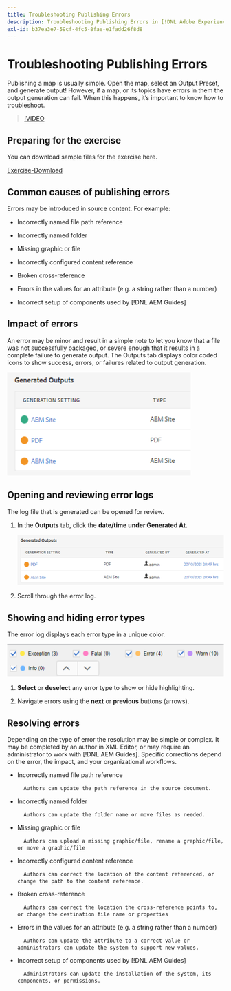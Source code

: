 ```yaml
---
title: Troubleshooting Publishing Errors
description: Troubleshooting Publishing Errors in [!DNL Adobe Experience Manager Guides]
exl-id: b37ea3e7-59cf-4fc5-8fae-e1fadd26f8d8
---
```

# Troubleshooting Publishing Errors

Publishing a map is usually simple. Open the map, select an Output Preset, and generate output! However, if a map, or its topics have errors in them the output generation can fail. When this happens, it’s important to know how to troubleshoot.

>[!VIDEO](https://video.tv.adobe.com/v/338990?quality=12&learn=on)

## Preparing for the exercise

You can download sample files for the exercise here.

[Exercise-Download](assets/exercises/publishing-basic-to-advanced.zip)

## Common causes of publishing errors

Errors may be introduced in source content. For example:

* Incorrectly named file path reference

* Incorrectly named folder

* Missing graphic or file

* Incorrectly configured content reference

* Broken cross-reference

* Errors in the values for an attribute (e.g. a string rather than a number)

* Incorrect setup of components used by [!DNL AEM Guides]

## Impact of errors

An error may be minor and result in a simple note to let you know that a file was not successfully packaged, or severe enough that it results in a complete failure to generate output. The Outputs tab displays color coded icons to show success, errors, or failures related to output generation.

![error-impact](images/error-impact.png)
 
## Opening and reviewing error logs

The log file that is generated can be opened for review.

1. In the **Outputs** tab, click the **date/time under Generated At.**

    ![error-log](images/error-log.png)
 
2. Scroll through the error log.

## Showing and hiding error types

The error log displays each error type in a unique color.

![navigate-errors](images/navigate-errors.png )
 
1. **Select** or **deselect** any error type to show or hide highlighting.

2. Navigate errors using the **next** or **previous** buttons (arrows).

## Resolving errors

Depending on the type of error the resolution may be simple or complex. It may be completed by an author in XML Editor, or may require an administrator to work with [!DNL AEM Guides]. Specific corrections depend on the error, the impact, and your organizational workflows.

* Incorrectly named file path reference

        Authors can update the path reference in the source document.

* Incorrectly named folder

        Authors can update the folder name or move files as needed.

* Missing graphic or file

        Authors can upload a missing graphic/file, rename a graphic/file, or move a graphic/file

* Incorrectly configured content reference

        Authors can correct the location of the content referenced, or change the path to the content reference.

* Broken cross-reference

        Authors can correct the location the cross-reference points to, or change the destination file name or properties

* Errors in the values for an attribute (e.g. a string rather than a number) 

        Authors can update the attribute to a correct value or administrators can update the system to support new values.

* Incorrect setup of components used by [!DNL AEM Guides]

        Administrators can update the installation of the system, its components, or permissions.
